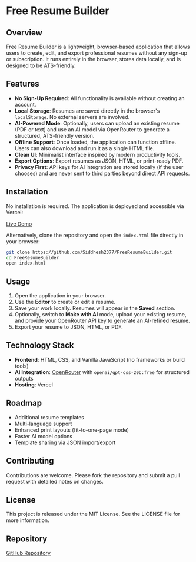 # Free Resume Builder

## Overview

Free Resume Builder is a lightweight, browser-based application that allows users to create, edit, and export professional resumes without any sign-up or subscription. It runs entirely in the browser, stores data locally, and is designed to be ATS-friendly.

## Features

* **No Sign-Up Required**: All functionality is available without creating an account.
* **Local Storage**: Resumes are saved directly in the browser's `localStorage`. No external servers are involved.
* **AI-Powered Mode**: Optionally, users can upload an existing resume (PDF or text) and use an AI model via OpenRouter to generate a structured, ATS-friendly version.
* **Offline Support**: Once loaded, the application can function offline. Users can also download and run it as a single HTML file.
* **Clean UI**: Minimalist interface inspired by modern productivity tools.
* **Export Options**: Export resumes as JSON, HTML, or print-ready PDF.
* **Privacy First**: API keys for AI integration are stored locally (if the user chooses) and are never sent to third parties beyond direct API requests.

## Installation

No installation is required. The application is deployed and accessible via Vercel:

[Live Demo](https://free-resume-builder-six.vercel.app/)

Alternatively, clone the repository and open the `index.html` file directly in your browser:

```bash
git clone https://github.com/Siddhesh2377/FreeResumeBuilder.git
cd FreeResumeBuilder
open index.html
```

## Usage

1. Open the application in your browser.
2. Use the **Editor** to create or edit a resume.
3. Save your work locally. Resumes will appear in the **Saved** section.
4. Optionally, switch to **Make with AI** mode, upload your existing resume, and provide your OpenRouter API key to generate an AI-refined resume.
5. Export your resume to JSON, HTML, or PDF.

## Technology Stack

* **Frontend**: HTML, CSS, and Vanilla JavaScript (no frameworks or build tools)
* **AI Integration**: [OpenRouter](https://openrouter.ai/) with `openai/gpt-oss-20b:free` for structured outputs
* **Hosting**: Vercel

## Roadmap

* Additional resume templates
* Multi-language support
* Enhanced print layouts (fit-to-one-page mode)
* Faster AI model options
* Template sharing via JSON import/export

## Contributing

Contributions are welcome. Please fork the repository and submit a pull request with detailed notes on changes.

## License

This project is released under the MIT License. See the LICENSE file for more information.

## Repository

[GitHub Repository](https://github.com/Siddhesh2377/FreeResumeBuilder)
